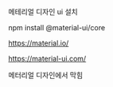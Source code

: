 메테리얼 디자인 ui 설치

npm install @material-ui/core

https://material.io/

https://material-ui.com/

메터리얼 디자인에서 막힘
